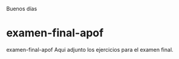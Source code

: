 Buenos días
# examen-final-apof
examen-final-apof
Aqui adjunto los ejercicios para el examen final.
